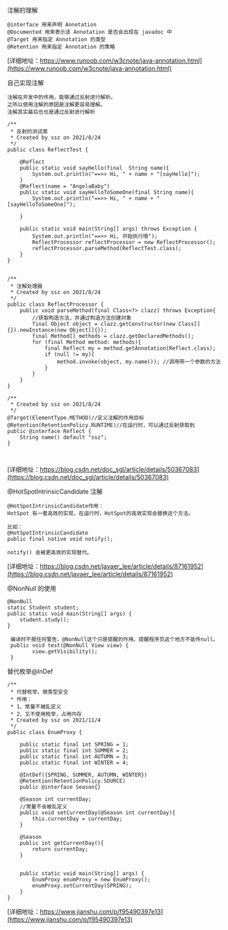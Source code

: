 
注解的理解
```
@interface 用来声明 Annotation
@Documented 用来表示该 Annotation 是否会出现在 javadoc 中
@Target 用来指定 Annotation 的类型
@Retention 用来指定 Annotation 的策略

```
[详细地址：https://www.runoob.com/w3cnote/java-annotation.html](https://www.runoob.com/w3cnote/java-annotation.html)

自己实现注解
```
注解在开发中的作用，能够通过反射进行解析。
之所以使用注解的原因是注解更容易理解。
注解其实最后也也是通过反射进行解析

/**
 * 反射的测试类
 * Created by ssz on 2021/8/24
 */
public class ReflectTest {

    @Reflect
    public static void sayHello(final  String name){
        System.out.println("==>> Hi, " + name + "[sayHello]");
    }
    @Reflect(name = "AngelaBaby")
    public static void sayHelloToSomeOne(final String name){
        System.out.println("==>> Hi, " + name + "[sayHelloToSomeOne]");

    }

    public static void main(String[] args) throws Exception {
        System.out.println("==>> Hi, 开始执行哦");
        ReflectProcessor reflectProcessor = new ReflectProcessor();
        reflectProcessor.parseMethod(ReflectTest.class);
    }
}


/**
 * 注解处理器
 * Created by ssz on 2021/8/24
 */
public class ReflectProcessor {
    public void parseMethod(final Class<?> clazz) throws Exception{
        //获取构造方法，并通过构造方法创建对象
        final Object object = clazz.getConstructor(new Class[]{}).newInstance(new Object[]{});
        final Method[] methods = clazz.getDeclaredMethods();
        for (final Method method: methods){
            final Reflect my = method.getAnnotation(Reflect.class);
            if (null != my){
                method.invoke(object, my.name()); //调用带一个参数的方法
            }
        }
    }
}

/**
 * Created by ssz on 2021/8/24
 */
@Target(ElementType.METHOD)//定义注解的作用目标
@Retention(RetentionPolicy.RUNTIME)//在运行时，可以通过反射获取到
public @interface Reflect {
    String name() default "ssz";
}



```
[详细地址：https://blog.csdn.net/doc_sgl/article/details/50367083](https://blog.csdn.net/doc_sgl/article/details/50367083)


@HotSpotIntrinsicCandidate 注解
```
@HotSpotIntrinsicCandidate作用：
HotSpot 有一套高效的实现，在运行时，HotSpot的高效实现会替换这个方法。

比如：
@HotSpotIntrinsicCandidate
public final native void notify();   

notify() 会被更高效的实现替代。
```
[详细地址：https://blog.csdn.net/javaer_lee/article/details/87161952](https://blog.csdn.net/javaer_lee/article/details/87161952)

@NonNull 的使用
```
@NonNull
static Student student;
public static void main(String[] args) {
    student.study();
}

 编译时不报任何警告，@NonNull这个只是提醒的作用。提醒程序员这个地方不能传null。
 public void test(@NonNull View view) {
        view.getVisibility();
 }
```

替代枚举@InDef
```
/**
 * 代替枚举，做类型安全
 * 作用：
 * 1、常量不被乱定义
 * 2、又不使用枚举，占用内存
 * Created by ssz on 2021/11/4
 */
public class EnumProxy {

    public static final int SPRING = 1;
    public static final int SUMMER = 2;
    public static final int AUTUMN = 3;
    public static final int WINTER = 4;

    @IntDef({SPRING, SUMMER, AUTUMN, WINTER})
    @Retention(RetentionPolicy.SOURCE)
    public @interface Season{}

    @Season int currentDay;
    //常量不会被乱定义
    public void setCurrentDay(@Season int currentDay){
        this.currentDay = currentDay;
    }

    @Season
    public int getCurrentDay(){
        return currentDay;
    }


    public static void main(String[] args) {
        EnumProxy enumProxy = new EnumProxy();
        enumProxy.setCurrentDay(SPRING);
    }
}

```
[详细地址：https://www.jianshu.com/p/f95490397e13](https://www.jianshu.com/p/f95490397e13)